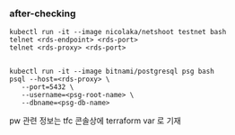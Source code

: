###  after-checking ###
```
kubectl run -it --image nicolaka/netshoot testnet bash
telnet <rds-endpoint> <rds-port>
telnet <rds-proxy> <rds-port>


kubectl run -it --image bitnami/postgresql psg bash
psql --host=<rds-proxy> \
   --port=5432 \
   --username=<psg-root-name> \
   --dbname=<psg-db-name>

 ```

pw 관련 정보는 tfc 콘솔상에 terraform var 로 기재
